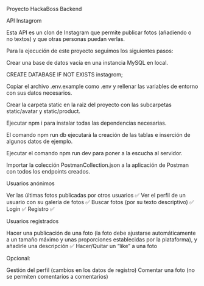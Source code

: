 Proyecto HackaBoss Backend

API Instagrom

Esta API es un clon de Instagram que permite publicar fotos (añadiendo o no textos) y que otras
personas puedan verlas.

Para la ejecución de este proyecto seguimos los siguientes pasos:

Crear una base de datos vacía en una instancia MySQL en local.

CREATE DATABASE IF NOT EXISTS instagrom;

Copiar el archivo .env.example como .env y rellenar las variables de entorno con sus datos necesarios.

Crear la carpeta static en la raiz del proyecto con las subcarpetas static/avatar y static/product.

Ejecutar npm i para instalar todas las dependencias necesarias.

El comando npm run db ejecutará la creación de las tablas e inserción de algunos datos de ejemplo.

Ejecutar el comando npm run dev para poner a la escucha al servidor.

Importar la colección PostmanCollection.json a la aplicación de Postman con todos los endpoints creados.

Usuarios anónimos

Ver las últimas fotos publicadas por otros usuarios ✅
Ver el perfil de un usuario con su galería de fotos ✅
Buscar fotos (por su texto descriptivo) ✅
Login ✅
Registro ✅

Usuarios registrados

Hacer una publicación de una foto (la foto debe ajustarse automáticamente a un tamaño máximo y unas proporciones establecidas por la plataforma), y añadirle una descripción ✅
Hacer/Quitar un “like” a una foto

Opcional:

Gestión del perfil (cambios en los datos de registro)
Comentar una foto (no se permiten comentarios a comentarios)
